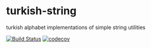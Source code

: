 # turkish-string
turkish alphabet implementations of simple string utilities

[![Build Status](https://travis-ci.org/scokmen/turkish-string.svg?branch=master)](https://travis-ci.org/scokmen/turkish-string)
[![codecov](https://codecov.io/gh/scokmen/turkish-string/branch/master/graph/badge.svg)](https://codecov.io/gh/scokmen/turkish-string)


